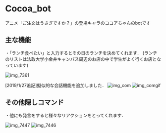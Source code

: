 # Cocoa_bot
アニメ「ご注文はうさぎですか？」の登場キャラのココアちゃんのbotです

## 主な機能
・「ランチ食べたい」と入力するとその日のランチを決めてくれます．
(ランチのリストは法政大学小金井キャンパス周辺のお店の中で学生がよく行くお店となっています)

![img_7361](https://i.imgur.com/UhjYR23.gif)

[2019/1/27追記]擬似的な会話機能を追加しました．
![img_com](https://i.imgur.com/AUyeANx.png)
![img_comgif](https://i.imgur.com/mT9yBO2.gif)


## その他隠しコマンド
・他にも発言をすると様々なリアクションをとってくれます．

![img_7447](https://i.imgur.com/Vt1lU5C.gif)
![img_7446](https://i.imgur.com/1aN9hav.gif)



